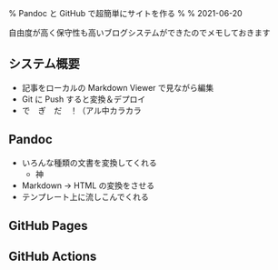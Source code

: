 % Pandoc と GitHub で超簡単にサイトを作る
%
% 2021-06-20

自由度が高く保守性も高いブログシステムができたのでメモしておきます

## システム概要
- 記事をローカルの Markdown Viewer で見ながら編集
- Git に Push すると変換＆デプロイ
- で　ぎ　だ　！（アル中カラカラ

## Pandoc

- いろんな種類の文書を変換してくれる
  - 神
- Markdown → HTML の変換をさせる
- テンプレート上に流しこんでくれる

## GitHub Pages


## GitHub Actions

  
